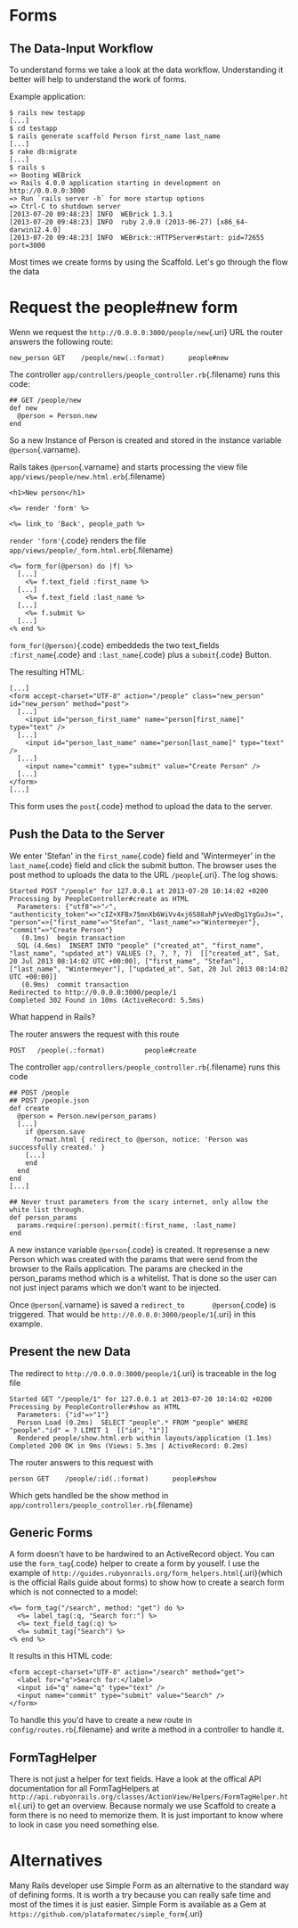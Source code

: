 # Forms

## The Data-Input Workflow

To understand forms we take a look at the data workflow. Understanding
it better will help to understand the work of forms.

Example application:

``` {.screen}
$ rails new testapp
[...]
$ cd testapp
$ rails generate scaffold Person first_name last_name
[...]
$ rake db:migrate
[...]
$ rails s
=> Booting WEBrick
=> Rails 4.0.0 application starting in development on http://0.0.0.0:3000
=> Run `rails server -h` for more startup options
=> Ctrl-C to shutdown server
[2013-07-20 09:48:23] INFO  WEBrick 1.3.1
[2013-07-20 09:48:23] INFO  ruby 2.0.0 (2013-06-27) [x86_64-darwin12.4.0]
[2013-07-20 09:48:23] INFO  WEBrick::HTTPServer#start: pid=72655 port=3000
```

Most times we create forms by using the Scaffold. Let's go through the
flow the data

# Request the people\#new form

Wenn we request the `http://0.0.0.0:3000/people/new`{.uri} URL the
router answers the following route:

``` {.screen}
new_person GET    /people/new(.:format)      people#new
```

The controller `app/controllers/people_controller.rb`{.filename} runs
this code:

``` {.programlisting}
## GET /people/new
def new
  @person = Person.new
end
```

So a new Instance of Person is created and stored in the instance
variable `@person`{.varname}.

Rails takes `@person`{.varname} and starts processing the view file
`app/views/people/new.html.erb`{.filename}

``` {.programlisting}
<h1>New person</h1>

<%= render 'form' %>

<%= link_to 'Back', people_path %>
```

`render 'form'`{.code} renders the file
`app/views/people/_form.html.erb`{.filename}

``` {.programlisting}
<%= form_for(@person) do |f| %>
  [...]
    <%= f.text_field :first_name %>
  [...]
    <%= f.text_field :last_name %>
  [...]
    <%= f.submit %>
  [...]
<% end %>
```

`form_for(@person)`{.code} embeddeds the two text\_fields
`:first_name`{.code} and `:last_name`{.code} plus a `submit`{.code}
Button.

The resulting HTML:

``` {.programlisting}
[...]
<form accept-charset="UTF-8" action="/people" class="new_person" id="new_person" method="post">
  [...]
    <input id="person_first_name" name="person[first_name]" type="text" />
  [...]
    <input id="person_last_name" name="person[last_name]" type="text" />
  [...]
    <input name="commit" type="submit" value="Create Person" />
  [...]
</form>
[...]
```

This form uses the `post`{.code} method to upload the data to the
server.

## Push the Data to the Server

We enter 'Stefan' in the `first_name`{.code} field and 'Wintermeyer' in
the `last_name`{.code} field and click the submit button. The browser
uses the post method to uploads the data to the URL `/people`{.uri}. The
log shows:

``` {.screen}
Started POST "/people" for 127.0.0.1 at 2013-07-20 10:14:02 +0200
Processing by PeopleController#create as HTML
  Parameters: {"utf8"=>"✓", "authenticity_token"=>"cIZ+XFBx75mnXb6WiVv4xj6S88ahPjwVedDg1YgGuJs=", "person"=>{"first_name"=>"Stefan", "last_name"=>"Wintermeyer"}, "commit"=>"Create Person"}
   (0.1ms)  begin transaction
  SQL (4.6ms)  INSERT INTO "people" ("created_at", "first_name", "last_name", "updated_at") VALUES (?, ?, ?, ?)  [["created_at", Sat, 20 Jul 2013 08:14:02 UTC +00:00], ["first_name", "Stefan"], ["last_name", "Wintermeyer"], ["updated_at", Sat, 20 Jul 2013 08:14:02 UTC +00:00]]
   (0.9ms)  commit transaction
Redirected to http://0.0.0.0:3000/people/1
Completed 302 Found in 10ms (ActiveRecord: 5.5ms)
```

What happend in Rails?

The router answers the request with this route

``` {.programlisting}
POST   /people(.:format)          people#create
```

The controller `app/controllers/people_controller.rb`{.filename} runs
this code

``` {.programlisting}
## POST /people
## POST /people.json
def create
  @person = Person.new(person_params)
  [...]
    if @person.save
      format.html { redirect_to @person, notice: 'Person was successfully created.' }
    [...]
    end
  end
end
[...]

## Never trust parameters from the scary internet, only allow the white list through.
def person_params
  params.require(:person).permit(:first_name, :last_name)
end
```

A new instance variable `@person`{.code} is created. It represense a new
Person which was created with the params that were send from the browser
to the Rails application. The params are checked in the person\_params
method which is a whitelist. That is done so the user can not just
inject params which we don't want to be injected.

Once `@person`{.varname} is saved a `redirect_to       @person`{.code}
is triggered. That would be `http://0.0.0.0:3000/people/1`{.uri} in this
example.

## Present the new Data

The redirect to `http://0.0.0.0:3000/people/1`{.uri} is traceable in the
log file

``` {.screen}
Started GET "/people/1" for 127.0.0.1 at 2013-07-20 10:14:02 +0200
Processing by PeopleController#show as HTML
  Parameters: {"id"=>"1"}
  Person Load (0.2ms)  SELECT "people".* FROM "people" WHERE "people"."id" = ? LIMIT 1  [["id", "1"]]
  Rendered people/show.html.erb within layouts/application (1.1ms)
Completed 200 OK in 9ms (Views: 5.3ms | ActiveRecord: 0.2ms)
```

The router answers to this request with

``` {.screen}
person GET    /people/:id(.:format)      people#show
```

Which gets handled be the show method in
`app/controllers/people_controller.rb`{.filename}

## Generic Forms

A form doesn't have to be hardwired to an ActiveRecord object. You can
use the `form_tag`{.code} helper to create a form by youself. I use the
example of `http://guides.rubyonrails.org/form_helpers.html`{.uri}(which
is the official Rails guide about forms) to show how to create a search
form which is not connected to a model:

``` {.programlisting}
<%= form_tag("/search", method: "get") do %>
  <%= label_tag(:q, "Search for:") %>
  <%= text_field_tag(:q) %>
  <%= submit_tag("Search") %>
<% end %>
```

It results in this HTML code:

``` {.programlisting}
<form accept-charset="UTF-8" action="/search" method="get">
  <label for="q">Search for:</label>
  <input id="q" name="q" type="text" />
  <input name="commit" type="submit" value="Search" />
</form>
```

To handle this you'd have to create a new route in
`config/routes.rb`{.filename} and write a method in a controller to
handle it.

## FormTagHelper

There is not just a helper for text fields. Have a look at the offical
API documentation for all FormTagHelpers at
`http://api.rubyonrails.org/classes/ActionView/Helpers/FormTagHelper.html`{.uri}
to get an overview. Because normaly we use Scaffold to create a form
there is no need to memorize them. It is just important to know where to
look in case you need something else.

# Alternatives

Many Rails developer use Simple Form as an alternative to the standard
way of defining forms. It is worth a try because you can really safe
time and most of the times it is just easier. Simple Form is available
as a Gem at `https://github.com/plataformatec/simple_form`{.uri}
